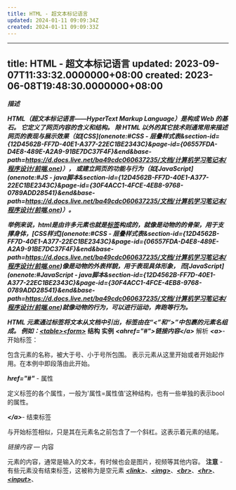 ```yaml
---
title: HTML - 超文本标记语言
updated: 2024-01-11 09:09:34Z
created: 2024-01-11 09:09:33Z
---
```


---
title: HTML - 超文本标记语言
updated: 2023-09-07T11:33:32.0000000+08:00
created: 2023-06-08T19:48:30.0000000+08:00
---

***描述***

***HTML（超文本标记语言——HyperText Markup Language）是构成 Web 的基石。 它定义了网页内容的含义和结构。 除 HTML 以外的其它技术则通常用来描述网页的表现与展示效果（如[CSS](onenote:#CSS - 层叠样式表&section-id={12D4562B-FF7D-40E1-A377-22EC1BE2343C}&page-id={06557FDA-D4E8-489E-A2A9-91BE7DC37F4F}&end&base-path=https://d.docs.live.net/ba49cdc060637235/文档/计算机学习笔记本/程序设计/前端.one)）， 或建立网页的功能与行为（如[JavaScript](onenote:#JS - java脚本&section-id={12D4562B-FF7D-40E1-A377-22EC1BE2343C}&page-id={30F4ACC1-4FCE-4EB8-9768-0789ADD28541}&end&base-path=https://d.docs.live.net/ba49cdc060637235/文档/计算机学习笔记本/程序设计/前端.one)）。***

***举例来说，html是由许多元素也就是[标签](file:///D:/Users/HanHaocheng/Documents/study/html-homework/note/basis/index.html)构成的，就像是动物的的骨架，用于支撑身体，[CSS样式](onenote:#CSS - 层叠样式表&section-id={12D4562B-FF7D-40E1-A377-22EC1BE2343C}&page-id={06557FDA-D4E8-489E-A2A9-91BE7DC37F4F}&end&base-path=https://d.docs.live.net/ba49cdc060637235/文档/计算机学习笔记本/程序设计/前端.one)像是动物的外表样貌，用于表现具体形象， 而[JavaScript](onenote:#JavaScript - java脚本&section-id={12D4562B-FF7D-40E1-A377-22EC1BE2343C}&page-id={30F4ACC1-4FCE-4EB8-9768-0789ADD28541}&end&base-path=https://d.docs.live.net/ba49cdc060637235/文档/计算机学习笔记本/程序设计/前端.one)就像动物的行为，可以进行运动，奔跑等行为。***

***HTML 元素通过标签将文本从文档中引出，标签由在“\<”和“\>”中包裹的元素名组成。 例如：[\<table\>](file:///D:/Users/HanHaocheng/Documents/study/html-homework/note/html_tag/tag_table.html)[\<form\>](file:///D:/Users/HanHaocheng/Documents/study/html-homework/note/html_tag/tag_form.html)***
**结构**
**实例**
***\<ahref="#"\>****链接内容****\</a\>***
解析
***\<a\>***- 开始标签：

包含元素的名称，被大于号、小于号所包围。 表示元素从这里开始或者开始起作用。在本例中即段落由此开始。

***href="#"*** - 属性

定义标签的各个属性，一般为'属性=属性值'这种结构，也有一些单独的表示bool的属性。

***\</a\>***- 结束标签

与开始标签相似，只是其在元素名之前包含了一个斜杠。这表示着元素的结尾。

*链接内容* — 内容

元素的内容，通常是输入的文本，有时候也会是图片，视频等其他内容。
**注意** - 有些元素没有结束标签，这被称为是空元素
[***\<link\>***](file:///D:/Users/HanHaocheng/Documents/study/html-homework/note/html_tag/tag_link.html)、[***\<img\>***](file:///D:/Users/HanHaocheng/Documents/study/html-homework/note/html_tag/tag_img.html)、[***\<br\>***](file:///D:/Users/HanHaocheng/Documents/study/html-homework/note/html_tag/tag_br.html)、[***\<hr\>***](file:///D:/Users/HanHaocheng/Documents/study/html-homework/note/html_tag/tag_hr.html)、[***\<input\>***](file:///D:/Users/HanHaocheng/Documents/study/html-homework/note/html_tag/tag_input.html)、
